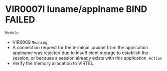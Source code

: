 # VIR0007I luname/applname BIND FAILED
`Module`
- VIR0009
`Meaning`
- A connection request for the terminal luname from the application applname was rejected due to insufficient storage to establish the session, or because a session already exists with this application.
`Action`
- Verify the memory allocation to VIRTEL.
